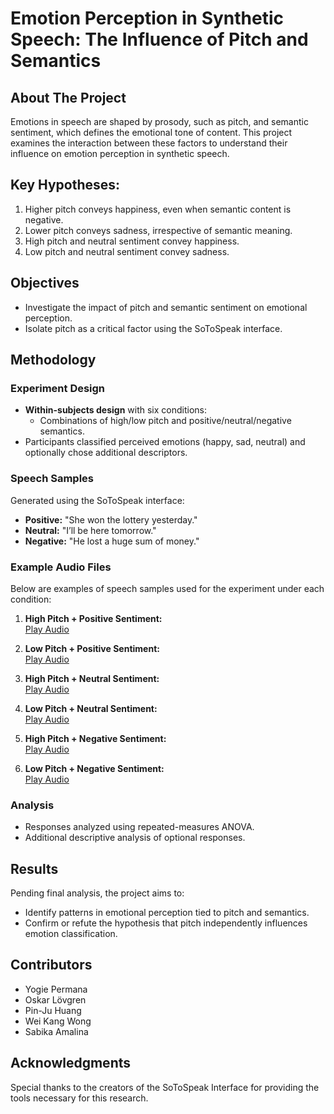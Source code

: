 # Emotion Perception in Synthetic Speech: The Influence of Pitch and Semantics

## About The Project
Emotions in speech are shaped by prosody, such as pitch, and semantic sentiment, which defines the emotional tone of content. This project examines the interaction between these factors to understand their influence on emotion perception in synthetic speech.

## Key Hypotheses:
1. Higher pitch conveys happiness, even when semantic content is negative.
2. Lower pitch conveys sadness, irrespective of semantic meaning.
3. High pitch and neutral sentiment convey happiness.
4. Low pitch and neutral sentiment convey sadness.

## Objectives
- Investigate the impact of pitch and semantic sentiment on emotional perception.
- Isolate pitch as a critical factor using the SoToSpeak interface.

## Methodology
### Experiment Design
- **Within-subjects design** with six conditions:
  - Combinations of high/low pitch and positive/neutral/negative semantics.
- Participants classified perceived emotions (happy, sad, neutral) and optionally chose additional descriptors.

### Speech Samples
Generated using the SoToSpeak interface:
- **Positive:** "She won the lottery yesterday."
- **Neutral:** "I’ll be here tomorrow."
- **Negative:** "He lost a huge sum of money."


### Example Audio Files
Below are examples of speech samples used for the experiment under each condition:

1. **High Pitch + Positive Sentiment:**  
   [Play Audio](https://gabalpha.github.io/read-audio/?p=https://raw.githubusercontent.com/wwongwk/emotion-synthetic-speech/main/audio/P5_high_4.1.wav)

2. **Low Pitch + Positive Sentiment:**  
   [Play Audio](https://gabalpha.github.io/read-audio/?p=https://raw.githubusercontent.com/wwongwk/emotion-synthetic-speech/main/audio/P5_low_3.9.wav)

3. **High Pitch + Neutral Sentiment:**  
   [Play Audio](https://gabalpha.github.io/read-audio/?p=https://raw.githubusercontent.com/wwongwk/emotion-synthetic-speech/main/audio/NT1_high_3.7.wav)

4. **Low Pitch + Neutral Sentiment:**  
   [Play Audio](https://gabalpha.github.io/read-audio/?p=https://raw.githubusercontent.com/wwongwk/emotion-synthetic-speech/main/audio/NT1_low_4.1.wav)

5. **High Pitch + Negative Sentiment:**  
   [Play Audio](https://gabalpha.github.io/read-audio/?p=https://raw.githubusercontent.com/wwongwk/emotion-synthetic-speech/main/audio/NG5_high_3.6.wav)

6. **Low Pitch + Negative Sentiment:**  
   [Play Audio](https://gabalpha.github.io/read-audio/?p=https://raw.githubusercontent.com/wwongwk/emotion-synthetic-speech/main/audio/NG5_low_4.1.wav)


### Analysis
- Responses analyzed using repeated-measures ANOVA.
- Additional descriptive analysis of optional responses.

## Results
Pending final analysis, the project aims to:
- Identify patterns in emotional perception tied to pitch and semantics.
- Confirm or refute the hypothesis that pitch independently influences emotion classification.

## Contributors
- Yogie Permana
- Oskar Lövgren
- Pin-Ju Huang
- Wei Kang Wong
- Sabika Amalina

## Acknowledgments
Special thanks to the creators of the SoToSpeak Interface for providing the tools necessary for this research.

